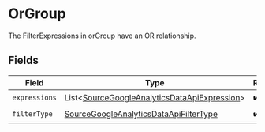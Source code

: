# OrGroup

The FilterExpressions in orGroup have an OR relationship.


## Fields

| Field                                                                                                          | Type                                                                                                           | Required                                                                                                       | Description                                                                                                    |
| -------------------------------------------------------------------------------------------------------------- | -------------------------------------------------------------------------------------------------------------- | -------------------------------------------------------------------------------------------------------------- | -------------------------------------------------------------------------------------------------------------- |
| `expressions`                                                                                                  | List\<[SourceGoogleAnalyticsDataApiExpression](../../models/shared/SourceGoogleAnalyticsDataApiExpression.md)> | :heavy_check_mark:                                                                                             | N/A                                                                                                            |
| `filterType`                                                                                                   | [SourceGoogleAnalyticsDataApiFilterType](../../models/shared/SourceGoogleAnalyticsDataApiFilterType.md)        | :heavy_check_mark:                                                                                             | N/A                                                                                                            |